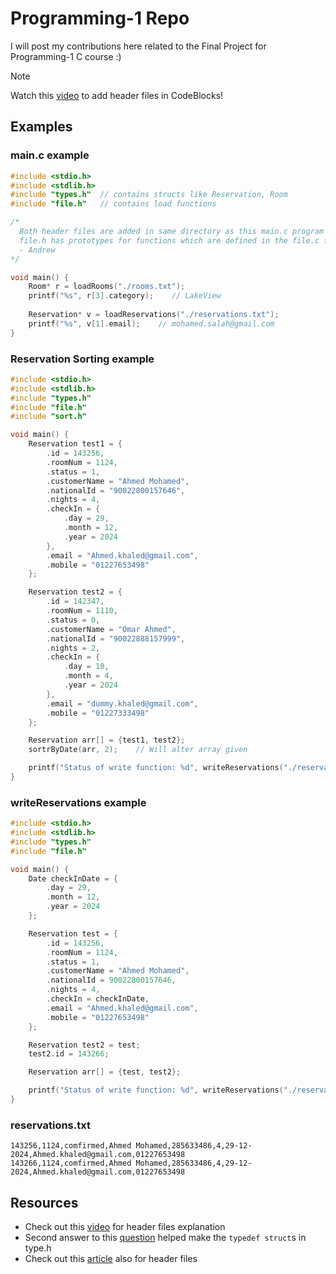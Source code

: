 # Programming-1 Repo
I will post my contributions here related to the Final Project for Programming-1 C course
:)

> [!NOTE]
> Watch this [video](https://www.youtube.com/watch?v=idXIb84gsqU) to add header files in CodeBlocks!

## Examples
### main.c example
``` c
#include <stdio.h>
#include <stdlib.h>
#include "types.h"  // contains structs like Reservation, Room
#include "file.h"   // contains load functions

/*
  Both header files are added in same directory as this main.c program
  file.h has prototypes for functions which are defined in the file.c file
  - Andrew
*/

void main() {
    Room* r = loadRooms("./rooms.txt");
    printf("%s", r[3].category);    // LakeView
    
    Reservation* v = loadReservations("./reservations.txt");
    printf("%s", v[1].email);    // mohamed.salah@gmail.com
}
```
### Reservation Sorting example
```c
#include <stdio.h>
#include <stdlib.h>
#include "types.h"
#include "file.h"
#include "sort.h"

void main() {
    Reservation test1 = {
        .id = 143256,
        .roomNum = 1124,
        .status = 1,
        .customerName = "Ahmed Mohamed",
        .nationalId = "90022800157646",
        .nights = 4,
        .checkIn = {
            .day = 29,
            .month = 12,
            .year = 2024
        },
        .email = "Ahmed.khaled@gmail.com",
        .mobile = "01227653498"
    };

    Reservation test2 = {
        .id = 142347,
        .roomNum = 1110,
        .status = 0,
        .customerName = "Omar Ahmed",
        .nationalId = "90022888157999",
        .nights = 2,
        .checkIn = {
            .day = 10,
            .month = 4,
            .year = 2024
        },
        .email = "dummy.khaled@gmail.com",
        .mobile = "01227333498"
    };

    Reservation arr[] = {test1, test2};
    sortrByDate(arr, 2);    // Will alter array given

    printf("Status of write function: %d", writeReservations("./reservations.txt", arr, 2));  // Status of write function: 1
}
```

### writeReservations example
``` c
#include <stdio.h>
#include <stdlib.h>
#include "types.h"
#include "file.h"

void main() {
    Date checkInDate = {
        .day = 29,
        .month = 12,
        .year = 2024
    };

    Reservation test = {
        .id = 143256,
        .roomNum = 1124,
        .status = 1,
        .customerName = "Ahmed Mohamed",
        .nationalId = 90022800157646,
        .nights = 4,
        .checkIn = checkInDate,
        .email = "Ahmed.khaled@gmail.com",
        .mobile = "01227653498"
    };

    Reservation test2 = test;
    test2.id = 143266;

    Reservation arr[] = {test, test2};

    printf("Status of write function: %d", writeReservations("./reservations.txt", arr, 2));  // Status of write function: 1
}
```
### reservations.txt 
```
143256,1124,comfirmed,Ahmed Mohamed,285633486,4,29-12-2024,Ahmed.khaled@gmail.com,01227653498
143266,1124,comfirmed,Ahmed Mohamed,285633486,4,29-12-2024,Ahmed.khaled@gmail.com,01227653498
```
## Resources
- Check out this [video](https://www.youtube.com/watch?v=idXIb84gsqU) for header files explanation
- Second answer to this [question](https://stackoverflow.com/questions/20120833/how-do-i-refer-to-a-typedef-in-a-header-file) helped make the `typedef struct`s in type.h
- Check out this [article](https://www.geeksforgeeks.org/header-files-in-c-cpp-and-its-uses/) also for header files 
